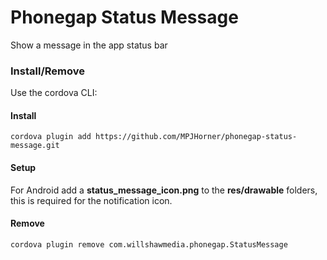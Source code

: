 Phonegap Status Message
======================

Show a message in the app status bar

### Install/Remove

Use the cordova CLI:

#### Install

```cordova plugin add https://github.com/MPJHorner/phonegap-status-message.git```

#### Setup

For Android add a **status_message_icon.png** to the **res/drawable** folders, this is required for the notification icon.

#### Remove 

```cordova plugin remove com.willshawmedia.phonegap.StatusMessage```
